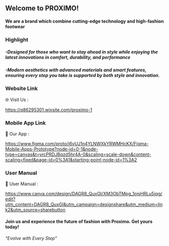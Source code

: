 ## Welcome to PROXIMO!
#### We are a brand which combine cutting-edge technology and high-fashion footwear

### Highlight
##### -Designed for those who want to stay ahead in style while enjoying the latest innovations in comfort, durability, and performance
##### -Modern aesthetics with advanced materials and smart features, ensuring every step you take is supported by both style and innovation.

### Website Link
🌐 Visit Us : 

https://q86295301.wixsite.com/proximo-1

### Mobile App Link
📲 Our App : 

https://www.figma.com/proto/i6vUJ1n4YLNWXkYRWMHcKX/Figma-Mobile-Apps-Prototype?node-id=0-1&node-type=canvas&t=yrcPRDJBqzd5hr4A-0&scaling=scale-down&content-scaling=fixed&page-id=0%3A1&starting-point-node-id=1%3A2

### User Manual
📘 User Manual :

https://www.canva.com/design/DAGR8_QuxGI/XM3ObTMpg_1ojsHRLu5iqg/edit?utm_content=DAGR8_QuxGI&utm_campaign=designshare&utm_medium=link2&utm_source=sharebutton

#### Join us and experience the future of fashion with Proximo. Get yours today!
###### "Evolve with Every Step"
